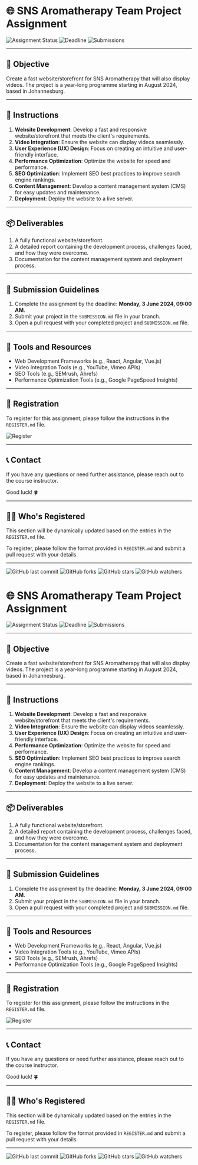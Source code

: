 # 🌐 SNS Aromatherapy Team Project Assignment

![Assignment Status](https://img.shields.io/badge/Assignment-Active-brightgreen)
![Deadline](https://img.shields.io/badge/Deadline-3%20June%202024%2C%2009%3A00%20AM-red)
![Submissions](https://img.shields.io/badge/Submissions-Open-blue)

---

## 🎯 Objective

Create a fast website/storefront for SNS Aromatherapy that will also display videos. The project is a year-long programme starting in August 2024, based in Johannesburg.

---

## 📝 Instructions

1. **Website Development**: Develop a fast and responsive website/storefront that meets the client's requirements.
2. **Video Integration**: Ensure the website can display videos seamlessly.
3. **User Experience (UX) Design**: Focus on creating an intuitive and user-friendly interface.
4. **Performance Optimization**: Optimize the website for speed and performance.
5. **SEO Optimization**: Implement SEO best practices to improve search engine rankings.
6. **Content Management**: Develop a content management system (CMS) for easy updates and maintenance.
7. **Deployment**: Deploy the website to a live server.

---

## 📦 Deliverables

1. A fully functional website/storefront.
2. A detailed report containing the development process, challenges faced, and how they were overcome.
3. Documentation for the content management system and deployment process.

---

## 🚀 Submission Guidelines

1. Complete the assignment by the deadline: **Monday, 3 June 2024, 09:00 AM**.
2. Submit your project in the `SUBMISSION.md` file in your branch.
3. Open a pull request with your completed project and `SUBMISSION.md` file.

---

## 🔧 Tools and Resources

- Web Development Frameworks (e.g., React, Angular, Vue.js)
- Video Integration Tools (e.g., YouTube, Vimeo APIs)
- SEO Tools (e.g., SEMrush, Ahrefs)
- Performance Optimization Tools (e.g., Google PageSpeed Insights)

---

## 📝 Registration

To register for this assignment, please follow the instructions in the `REGISTER.md` file.

![Register](https://img.shields.io/badge/Register-Now-brightgreen)

---

## 📞 Contact

If you have any questions or need further assistance, please reach out to the course instructor.

Good luck! 🍀

---

## 🧑‍💻 Who's Registered

This section will be dynamically updated based on the entries in the `REGISTER.md` file.

To register, please follow the format provided in `REGISTER.md` and submit a pull request with your details.

---

![GitHub last commit](https://img.shields.io/github/last-commit/Pero-s-Academy/Assignments)
![GitHub forks](https://img.shields.io/github/forks/Pero-s-Academy/Assignments?style=social)
![GitHub stars](https://img.shields.io/github/stars/Pero-s-Academy/Assignments?style=social)
![GitHub watchers](https://img.shields.io/github/watchers/Pero-s-Academy/Assignments?style=social)
# 🌐 SNS Aromatherapy Team Project Assignment

![Assignment Status](https://img.shields.io/badge/Assignment-Active-brightgreen)
![Deadline](https://img.shields.io/badge/Deadline-3%20June%202024%2C%2009%3A00%20AM-red)
![Submissions](https://img.shields.io/badge/Submissions-Open-blue)

---

## 🎯 Objective

Create a fast website/storefront for SNS Aromatherapy that will also display videos. The project is a year-long programme starting in August 2024, based in Johannesburg.

---

## 📝 Instructions

1. **Website Development**: Develop a fast and responsive website/storefront that meets the client's requirements.
2. **Video Integration**: Ensure the website can display videos seamlessly.
3. **User Experience (UX) Design**: Focus on creating an intuitive and user-friendly interface.
4. **Performance Optimization**: Optimize the website for speed and performance.
5. **SEO Optimization**: Implement SEO best practices to improve search engine rankings.
6. **Content Management**: Develop a content management system (CMS) for easy updates and maintenance.
7. **Deployment**: Deploy the website to a live server.

---

## 📦 Deliverables

1. A fully functional website/storefront.
2. A detailed report containing the development process, challenges faced, and how they were overcome.
3. Documentation for the content management system and deployment process.

---

## 🚀 Submission Guidelines

1. Complete the assignment by the deadline: **Monday, 3 June 2024, 09:00 AM**.
2. Submit your project in the `SUBMISSION.md` file in your branch.
3. Open a pull request with your completed project and `SUBMISSION.md` file.

---

## 🔧 Tools and Resources

- Web Development Frameworks (e.g., React, Angular, Vue.js)
- Video Integration Tools (e.g., YouTube, Vimeo APIs)
- SEO Tools (e.g., SEMrush, Ahrefs)
- Performance Optimization Tools (e.g., Google PageSpeed Insights)

---

## 📝 Registration

To register for this assignment, please follow the instructions in the `REGISTER.md` file.

![Register](https://img.shields.io/badge/Register-Now-brightgreen)

---

## 📞 Contact

If you have any questions or need further assistance, please reach out to the course instructor.

Good luck! 🍀

---

## 🧑‍💻 Who's Registered

This section will be dynamically updated based on the entries in the `REGISTER.md` file.

To register, please follow the format provided in `REGISTER.md` and submit a pull request with your details.

---

![GitHub last commit](https://img.shields.io/github/last-commit/Pero-s-Academy/Assignments)
![GitHub forks](https://img.shields.io/github/forks/Pero-s-Academy/Assignments?style=social)
![GitHub stars](https://img.shields.io/github/stars/Pero-s-Academy/Assignments?style=social)
![GitHub watchers](https://img.shields.io/github/watchers/Pero-s-Academy/Assignments?style=social)
